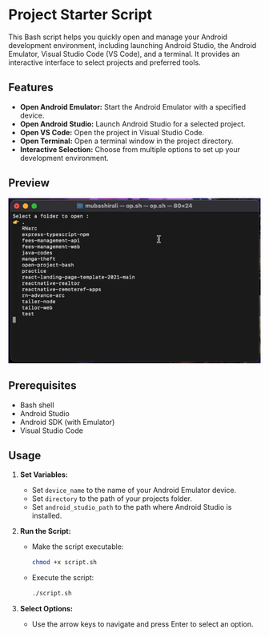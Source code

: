 # Project Starter Script

This Bash script helps you quickly open and manage your Android development environment, including launching Android Studio, the Android Emulator, Visual Studio Code (VS Code), and a terminal. It provides an interactive interface to select projects and preferred tools.

## Features

- **Open Android Emulator:** Start the Android Emulator with a specified device.
- **Open Android Studio:** Launch Android Studio for a selected project.
- **Open VS Code:** Open the project in Visual Studio Code.
- **Open Terminal:** Open a terminal window in the project directory.
- **Interactive Selection:** Choose from multiple options to set up your development environment.

## Preview

![Preview of the script in action](/preview.gif)

## Prerequisites

- Bash shell
- Android Studio
- Android SDK (with Emulator)
- Visual Studio Code

## Usage

1. **Set Variables:**

   - Set `device_name` to the name of your Android Emulator device.
   - Set `directory` to the path of your projects folder.
   - Set `android_studio_path` to the path where Android Studio is installed.

2. **Run the Script:**

   - Make the script executable:
     ```bash
     chmod +x script.sh
     ```
   - Execute the script:
     ```bash
     ./script.sh
     ```

3. **Select Options:**
   - Use the arrow keys to navigate and press Enter to select an option.
